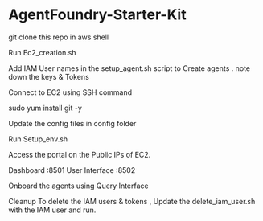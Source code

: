 # AgentFoundry-Starter-Kit

git clone this repo in aws shell

Run Ec2_creation.sh

Add IAM User names in the  setup_agent.sh script to Create agents . note down the keys & Tokens

Connect to EC2 using SSH command

sudo yum install git -y

Update the config files in config folder

Run Setup_env.sh

Access the portal on the Public IPs of EC2.

Dashboard <IP>:8501
User Interface <IP>:8502

Onboard the agents using Query Interface

Cleanup 
To delete the IAM users & tokens , Update the delete_iam_user.sh with the IAM user and run.
